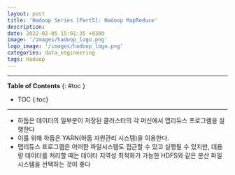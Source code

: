 ```yaml
---
layout: post
title: 'Hadoop Series [Part5]: Hadoop MapReduce'
description: 
date: 2022-02-05 15:01:35 +0300
image: '/images/hadoop_logo.png'
logo_image: '/images/hadoop_logo.png'
categories: data_engineering
tags: Hadoop
---
```

---

**Table of Contents**
{: #toc }
*  TOC
{:toc}

---

- 하둡은 데이터의 일부분이 저장된 클러스터의 각 머신에서 맵리듀스 프로그램을 실행한다
- 이를 위해 하둡은 YARN(하둡 자원관리 시스템)을 이용한다.
- 맵리듀스 프로그램은 어떠한 파일시스템도 접근할 수 있고 실행될 수 있지만, 대용량 데이터를 처리할 때는 데이터 지역성 최적화가 가능한 HDFS와 같은 분산 파일시스템을 선택하는 것이 좋다